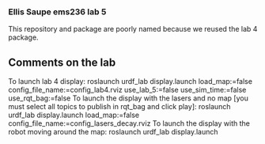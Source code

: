 ### Ellis Saupe ems236 lab 5

This repository and package are poorly named because we reused the lab 4 package.

## Comments on the lab
To launch lab 4 display: 
    roslaunch urdf_lab display.launch load_map:=false config_file_name:=config_lab4.rviz use_lab_5:=false use_sim_time:=false use_rqt_bag:=false
To launch the display with the lasers and no map [you must select all topics to publish in rqt_bag and click play]:
    roslaunch urdf_lab display.launch load_map:=false config_file_name:=config_lasers_decay.rviz
To launch the display with the robot moving around the map: 
    roslaunch urdf_lab display.launch


